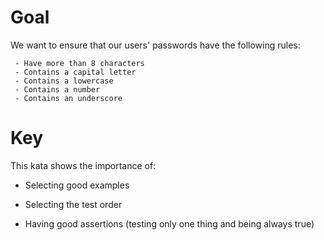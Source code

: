 # Goal
We want to ensure that our users' passwords have the following rules:

	 - Have more than 8 characters
	 - Contains a capital letter
	 - Contains a lowercase
	 - Contains a number
	 - Contains an underscore

# Key
This kata shows the importance of:

* Selecting good examples

* Selecting the test order

* Having good assertions (testing only one thing and being always true)